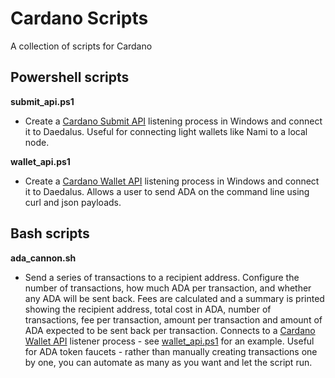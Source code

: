 # Cardano Scripts
A collection of scripts for Cardano

## Powershell scripts
**submit_api.ps1** 
- Create a [Cardano Submit API](https://input-output-hk.github.io/cardano-rest/submit-api/) listening process in Windows and connect it to Daedalus. Useful for connecting light wallets like Nami to a local node.

**wallet_api.ps1** 
- Create a [Cardano Wallet API](https://input-output-hk.github.io/cardano-wallet/api/edge/) listening process in Windows and connect it to Daedalus. Allows a user to send ADA on the command line using curl and json payloads. 

## Bash scripts
**ada_cannon.sh**
- Send a series of transactions to a recipient address. Configure the number of transactions, how much ADA per transaction, and whether any ADA will be sent back. Fees are calculated and a summary is printed showing the recipient address, total cost in ADA, number of transactions, fee per transaction, amount per transaction and amount of ADA expected to be sent back per transaction. Connects to a [Cardano Wallet API](https://input-output-hk.github.io/cardano-wallet/api/edge/) listener process - see [wallet_api.ps1](wallet_api.ps1) for an example. Useful for ADA token faucets - rather than manually creating transactions one by one, you can automate as many as you want and let the script run. 
